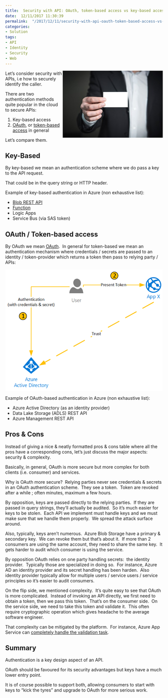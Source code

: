 ```yaml
---
title:  Security with API: OAuth, token-based access vs key-based access
date:  12/11/2017 11:30:39
permalink:  "/2017/12/11/security-with-api-oauth-token-based-access-vs-key-based-access/"
categories:
- Solution
tags:
- API
- Identity
- Security
- Web
---
```

<a href="assets/2017/12/security-with-api-oauth-token-based-access-vs-key-based-access/pexels-photo-3265691.jpg"><img style="border:0 currentcolor;float:right;display:inline;background-image:none;" title="pexels-photo-326569[1]" src="assets/2017/12/security-with-api-oauth-token-based-access-vs-key-based-access/pexels-photo-3265691_thumb.jpg" alt="pexels-photo-326569[1]" width="320" height="213" align="right" border="0" /></a>Let’s consider security with APIs, i.e how to securely identify the caller.

There are two authentication methods quite popular in the cloud to secure APIs:
<ol>
 	<li>Key-based access</li>
 	<li><a href="https://en.wikipedia.org/wiki/OAuth" target="_blank" rel="noopener">OAuth</a>, or <a href="https://en.wikipedia.org/wiki/Access_token" target="_blank" rel="noopener">token-based access</a> in general</li>
</ol>
Let’s compare them.
<h2>Key-Based</h2>
By key-based we mean an authentication scheme where we do pass a key to the API request.

That could be in the query string or HTTP header.

Example of key-based authentication in Azure (non exhaustive list):
<ul>
 	<li><a href="https://docs.microsoft.com/en-us/azure/storage/common/storage-rest-api-auth" target="_blank" rel="noopener">Blob REST API</a></li>
 	<li><a href="https://vincentlauzon.com/2017/12/04/azure-functions-http-authorization-levels/" target="_blank" rel="noopener">Function</a></li>
 	<li>Logic Apps</li>
 	<li>Service Bus (via SAS token)</li>
</ul>
<h2>OAuth / Token-based access</h2>
By OAuth we mean <a href="https://en.wikipedia.org/wiki/OAuth" target="_blank" rel="noopener">OAuth</a>.  In general for token-based we mean an authentication mechanism where credentials / secrets are passed to an identity / token-provider which returns a token then pass to relying party / APIs:

<a href="assets/2017/12/security-with-api-oauth-token-based-access-vs-key-based-access/image3.png"><img style="border:0 currentcolor;margin-right:auto;margin-left:auto;float:none;display:block;background-image:none;" title="image" src="assets/2017/12/security-with-api-oauth-token-based-access-vs-key-based-access/image_thumb3.png" alt="image" border="0" /></a>

Example of OAuth-based authentication in Azure (non exhaustive list):
<ul>
 	<li>Azure Active Directory (as an identity provider)</li>
 	<li>Data Lake Storage (ADLS) REST API</li>
 	<li>Azure Management REST API</li>
</ul>
<h2>Pros &amp; Cons</h2>
Instead of giving a nice &amp; neatly formatted pros &amp; cons table where all the pros have a corresponding cons, let’s just discuss the major aspects:  security &amp; complexity.

Basically, in general, OAuth is more secure but more complex for both clients (i.e. consumer) and services.

Why is OAuth more secure?  Relying parties never see credentials &amp; secrets in an OAuth authentication scheme.  They see a token.  Token are revoked after a while ; often minutes, maximum a few hours.

By opposition, keys are passed directly to the relying parties.  If they are passed in query strings, they’ll actually be audited.  So it’s much easier for keys to be stolen.  Each API we implement must handle keys and we must make sure that we handle them properly.  We spread the attack surface around.

Also, typically, keys aren’t numerous.  Azure Blob Storage have a primary &amp; secondary key.  We can revoke them but that’s about it.  If more than 2 consumers are using the same account, they need to share the same key.  It gets harder to audit which consumer is using the service.

By opposition OAuth relies on one party handling secrets:  the identity provider.  Typically those are specialized in doing so.  For instance, Azure AD an identity provider and its secret handling has been harden.  Also identity provider typically allow for multiple users / service users / service principles so it’s easier to audit consumers.

On the flip side, we mentioned complexity.  It’s quite easy to see that OAuth is more complicated.  Instead of invoking an API directly, we first need to obtain a token, then we pass this token.  That’s on the consumer side.  On the service side, we need to take this token and validate it.  This often require cryptographic operation which gives headache to the average software engineer.

That complexity can be mitigated by the platform.  For instance, Azure App Service can <a href="https://vincentlauzon.com/2016/03/11/securing-rest-api-using-azure-active-directory/" target="_blank" rel="noopener">completely handle the validation task</a>.
<h2>Summary</h2>
Authentication is a key design aspect of an API.

OAuth should be favoured for its security advantages but keys have a much lower entry point.

It is of course possible to support both, allowing consumers to start with keys to “kick the tyres” and upgrade to OAuth for more serious work.